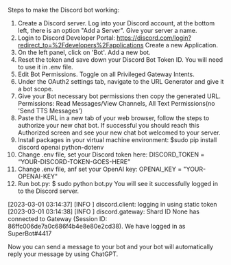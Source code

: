 Steps to make the Discord bot working:
1. Create a Discord server. Log into your Discord account, at the bottom left, there is an option "Add a Server". Give your server a name.
2. Login to Discord Developer Portal: https://discord.com/login?redirect_to=%2Fdevelopers%2Fapplications
Create a new Application.
3. On the left panel, click on 'Bot'. Add a new bot.
4. Reset the token and save down your Discord Bot Token ID. You will need to use it in .env file.
5. Edit Bot Permissions. Toggle on all Privileged Gateway Intents.
6. Under the OAuth2 settings tab, navigate to the URL Generator and give it a bot scope.
7. Give your Bot necessary bot permissions then copy the generated URL.
   Permissions: Read Messages/View Channels, All Text Permissions(no 'Send TTS Messages')
8. Paste the URL in a new tab of your web browser, follow the steps to authorize your new chat bot. If successful you should reach this Authorized screen and see your new chat bot welcomed to your server.
9. Install packages in your virtual machine environment: 
   $sudo pip install discord openai python-dotenv
10. Change .env file, set your Discord token here: DISCORD_TOKEN = “YOUR-DISCORD-TOKEN-GOES-HERE”
11. Change .env file, anf set your OpenAI key: OPENAI_KEY = "YOUR-OPENAI-KEY"
12. Run bot.py: $ sudo python bot.py
    You will see it successfully logged in to the Discord server.
    
[2023-03-01 03:14:37] [INFO    ] discord.client: logging in using static token
[2023-03-01 03:14:38] [INFO    ] discord.gateway: Shard ID None has connected to Gateway (Session ID: 86ffc006de7a0c686f4b4e8e80e2cd38).
We have logged in as SuperBot#4417

Now you can send a message to your bot and your bot will automatically reply your message by using ChatGPT.

